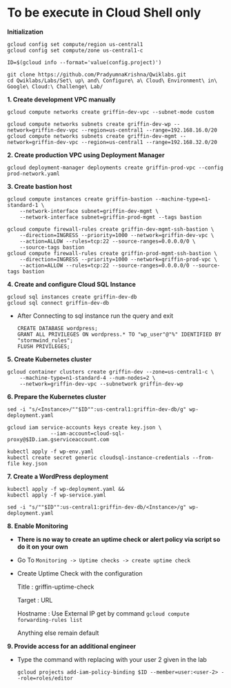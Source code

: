 # **To be execute in Cloud Shell only**

**Initialization**

    gcloud config set compute/region us-central1
    gcloud config set compute/zone us-central1-c

    ID=$(gcloud info --format='value(config.project)')

    git clone https://github.com/PradyumnaKrishna/Qwiklabs.git
    cd Qwiklabs/Labs/Set\ up\ and\ Configure\ a\ Cloud\ Environment\ in\ Google\ Cloud:\ Challenge\ Lab/


**1. Create development VPC manually**

    gcloud compute networks create griffin-dev-vpc --subnet-mode custom

    gcloud compute networks subnets create griffin-dev-wp --network=griffin-dev-vpc --region=us-central1 --range=192.168.16.0/20
    gcloud compute networks subnets create griffin-dev-mgmt --network=griffin-dev-vpc --region=us-central1 --range=192.168.32.0/20

**2. Create production VPC using Deployment Manager**

    gcloud deployment-manager deployments create griffin-prod-vpc --config prod-network.yaml

**3. Create bastion host**

    gcloud compute instances create griffin-bastion --machine-type=n1-standard-1 \
        --network-interface subnet=griffin-dev-mgmt \
        --network-interface subnet=griffin-prod-mgmt --tags bastion

    gcloud compute firewall-rules create griffin-dev-mgmt-ssh-bastion \
        --direction=INGRESS --priority=1000 --network=griffin-dev-vpc \
        --action=ALLOW --rules=tcp:22 --source-ranges=0.0.0.0/0 \
        --source-tags bastion
    gcloud compute firewall-rules create griffin-prod-mgmt-ssh-bastion \
        --direction=INGRESS --priority=1000 --network=griffin-prod-vpc \
        --action=ALLOW --rules=tcp:22 --source-ranges=0.0.0.0/0 --source-tags bastion


**4. Create and configure Cloud SQL Instance**

    gcloud sql instances create griffin-dev-db
    gcloud sql connect griffin-dev-db

 - After Connecting to sql instance run the query and exit

       CREATE DATABASE wordpress;
       GRANT ALL PRIVILEGES ON wordpress.* TO "wp_user"@"%" IDENTIFIED BY "stormwind_rules";
       FLUSH PRIVILEGES;


**5. Create Kubernetes cluster**

    gcloud container clusters create griffin-dev --zone=us-central1-c \
        --machine-type=n1-standard-4 --num-nodes=2 \
        --network=griffin-dev-vpc --subnetwork griffin-dev-wp

**6. Prepare the Kubernetes cluster**

    sed -i "s/<Instance>/""$ID"":us-central1:griffin-dev-db/g" wp-deployment.yaml

    gcloud iam service-accounts keys create key.json \
                  --iam-account=cloud-sql-proxy@$ID.iam.gserviceaccount.com
    
    kubectl apply -f wp-env.yaml
    kubectl create secret generic cloudsql-instance-credentials --from-file key.json

**7. Create a WordPress deployment**

    kubectl apply -f wp-deployment.yaml &&
    kubectl apply -f wp-service.yaml

    sed -i "s/""$ID"":us-central1:griffin-dev-db/<Instance>/g" wp-deployment.yaml

**8. Enable Monitoring**

 - **There is no way to create an uptime check or alert policy via script so do it on your own**
 - Go To `Monitoring -> Uptime checks -> create uptime check`
 - Create Uptime Check with the configuration
    
    Title : griffin-uptime-check

    Target : URL

    Hostname : Use External IP get by command `gcloud compute forwarding-rules list`

    Anything else remain default

**9. Provide access for an additional engineer**

 - Type the command with replacing <user-2> with your user 2 given in the lab
  
       gcloud projects add-iam-policy-binding $ID --member=user:<user-2> --role=roles/editor